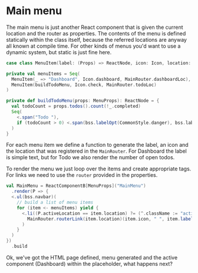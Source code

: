 # Main menu

The main menu is just another React component that is given the current location and the router as properties. The contents of the menu is defined
statically within the class itself, because the referred locations are anyway all known at compile time. For other kinds of menus you'd want to use
a dynamic system, but static is just fine here.

```scala
case class MenuItem(label: (Props) => ReactNode, icon: Icon, location: MainRouter.Loc)

private val menuItems = Seq(
  MenuItem(_ => "Dashboard", Icon.dashboard, MainRouter.dashboardLoc),
  MenuItem(buildTodoMenu, Icon.check, MainRouter.todoLoc)
)

private def buildTodoMenu(props: MenuProps): ReactNode = {
  val todoCount = props.todos().count(!_.completed)
  Seq(
    <.span("Todo "),
    if (todoCount > 0) <.span(bss.labelOpt(CommonStyle.danger), bss.labelAsBadge, todoCount) else <.span()
  )
}
```

For each menu item we define a function to generate the label, an icon and the location that was registered in the `MainRouter`. For Dashboard
the label is simple text, but for Todo we also render the number of open todos.

To render the menu we just loop over the items and create appropriate tags. For links we need to use the `router` provided in the properties.

```scala
val MainMenu = ReactComponentB[MenuProps]("MainMenu")
  .render(P => {
  <.ul(bss.navbar)(
    // build a list of menu items
    for (item <- menuItems) yield {
      <.li((P.activeLocation == item.location) ?= (^.className := "active"),
        MainRouter.routerLink(item.location)(item.icon, " ", item.label(P))
      )
    }
  )
})
  .build
```

Ok, we've got the HTML page defined, menu generated and the active component (Dashboard) within the placeholder, what happens next?

